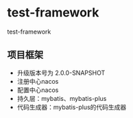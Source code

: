 # test-framework
test-framework

## 项目框架


- 升级版本号为 2.0.0-SNAPSHOT
- 注册中心nacos
- 配置中心nacos
- 持久层：mybatis、mybatis-plus
- 代码生成器：mybatis-plus的代码生成器